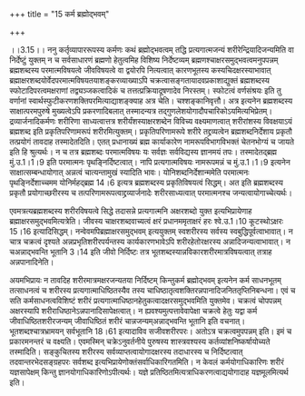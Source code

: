 +++
title = "15 कर्म ब्रह्मोद्भवम्"

+++
  
  
।।3.15।। ननु कर्तृव्यापाररूपस्य कर्मणः कथं ब्रह्मोद्भवत्वम् तद्धि
प्रत्यगात्मजन्यं शरीरेन्द्रियादिजन्यमिति वा निर्देष्टुं युक्तम् न च
सर्वसाधारणं ब्रह्मणो हेतुत्वमिह विशिष्य निर्देष्टव्यम्
ब्रह्मणश्चाक्षरसमुद्भवत्वमनुपपन्नम् ब्रह्मशब्दस्य परमात्मविषयत्वे
जीवविषयत्वे वा द्वयोरपि नित्यत्वात् कारणभूतस्य कस्यचिदक्षरस्याभावात्
ब्रह्माक्षरशब्दयोर्वेदपरमात्मविषयतयाशङ्करव्याख्याऽपि
चक्रत्वासङ्गतायादवप्रकाशाद्युक्तं ब्रह्मशब्दस्य स्फोटादिपरत्वमक्षराणां
तद्व्यञ्जकत्वादिकं च तत्तत्प्रक्रियादूषणादेव निरस्तम्। स्फोटत्वं
वर्णसंश्रयः इति तु वर्णानां स्वार्थस्फुटीकरणशक्तिपरमित्याद्याशङ्क्याह
अत्र चेति। चश्शङ्कानिवृत्तौ। अत्र इत्यनेन ब्रह्मशब्दस्य साक्षात्परमपुरुषे
मुख्यत्वेऽपि प्रकरणादिबलात् तस्मादन्यत्र
तद्गुणलेशयोगादौपचारिकोऽयमित्यभिप्रेतम्। द्रव्यार्जनादिकर्मणः शरीरिणा
साध्यत्वात्तत्र शरीर्यंशस्याक्षरशब्देन विविच्य वक्ष्यमाणत्वात्
शरीरांशस्य विवक्षयाऽयं ब्रह्मशब्द इति प्रकृतिपरिणामरूपं शरीरमित्युक्तम्।
प्रकृतिपरिणामरूपे शरीरे तद्द्रव्यत्वेन ब्रह्मशब्दनिर्देशाय प्रकृतौ
तत्प्रयोगं तावदाह तस्मादेतदिति। एतत् प्रधानाख्यं ब्रह्म कार्याकारेण
नामरूपविभागविभक्तं चेतनभोग्यं च जायते इति हि श्रुत्यर्थः। न च तत्र
ब्रह्मशब्दः परमात्मविषयः यः सर्वज्ञः सर्वविद्यस्य ज्ञानमयं तपः।
तस्मादेतद्ब्रह्म मुं.उ.1।1।9 इति परमात्मनः पृथङ्निर्दिष्टत्वात्। नापि
प्रत्यगात्मविषयः नामरूपमन्नं च मुं.उ.1।1।9 इत्यनेन
साक्षात्सम्बन्धायोगात् अन्नत्वं चात्यन्तामुखं स्यादिति भावः।
योनिशब्दनिर्देशान्ममेति परमात्मनः पृथङ्निर्देशाच्चमम योनिर्महद्ब्रह्म
14।6 इत्यत्र ब्रह्मशब्दस्य प्रकृतिविषयत्वं सिद्धम्। अत इति ब्रह्मशब्दस्य
प्रकृतौ प्रयोगाच्छरीरस्य च तत्परिणामरूपत्वाद्द्रव्यार्जनादेः
शरीरसाध्यत्वात् परमात्मनश्च जन्यत्वायोगाच्चेत्यर्थः।  
  
एवमत्रत्यब्रह्मशब्दस्य शरीरविषयत्वे सिद्धे तदासन्ने प्रत्यगात्मनि
अक्षरशब्दो युक्त इत्यभिप्रायेणाह ब्रह्माक्षरसमुद्भवमित्यत्रेति। जीवस्य
चाक्षरशब्दवाच्यत्वं क्षरं प्रधानममृताक्षरं हरः श्वे.उ.1।10 कूटस्थोऽक्षरः
15।16 इत्यादिसिद्धम्। नन्वेवमपिब्रह्माक्षरसमुद्भवम् इत्ययुक्तम्
स्वशरीरस्य सर्वस्य स्वबुद्धिपूर्वत्वाभावात्। न चात्र चक्रत्वं दृश्यते
अन्नप्रभृतिशरीरपर्यन्तस्य कार्यकारणभावेऽपि शरीरहेतोरक्षरस्य
अन्नादिजन्यत्वाभावात्। न चअन्नाद्भवन्ति भूतानि 3।14 इति जीवो निर्दिष्टः
तत्र भूतशब्दस्यान्नविकारशरीरमात्रविषयत्वात् तत्राह अन्नपानादिनेति।  
  
अयमभिप्रायः न तावदिह शरीरमात्रमक्षरजन्यतया निर्दिष्टम् किन्तुकर्म
ब्रह्मोद्भवम् इत्यनेन कर्म साधनभूतम् तत्साधनत्वं च शरीरस्य
प्रत्यगात्माधिष्ठितस्यैव तस्य
चाधिष्ठातृत्वशक्तिरन्नपानादिजनिततृप्तिनिबन्धना। एवं च सति
कर्मसाधनत्वविशिष्टं शरीरं प्रत्यगात्माधिष्ठानहेतुकत्वादक्षरसमुद्भवमिति
युक्तमेव। चक्रत्वं चोपपन्नम् अक्षरस्यापि
शरीराधिष्ठानेऽन्नपानादिसापेक्षत्वात्। न ह्यवश्यमुत्पत्तावेवापेक्षा
चक्रत्वे हेतुः यद्वा कर्म जीवाधिष्ठितशरीरजन्यम् जीवाधिष्ठितं शरीरं
चान्नजन्यम्अन्नाद्भवन्ति भूतानि इति वचनात्। भूतशब्दश्चात्रभ्रामयन्
सर्वभूतानि 18।61 इत्यादाविव सजीवशरीरपरः। अतोऽत्र चक्रत्वमुपपन्नम्
इति। इमं च प्रकारमनन्तरं च वक्ष्यति। एवमस्मिन् चक्रेऽनुवर्तनीये पुरुषस्य
शास्त्रवश्यस्य कर्तव्यांशनिष्कर्षायोच्यते तस्मादिति। सङ्कुचितस्य शरीरस्य
सर्वव्याप्तत्वायोगादक्षरस्य तदाधारस्य च निर्दिष्टत्वात्
तदवान्तरभेदसङ्ग्रहपरः सर्वशब्द इत्यभिप्रायेणोक्तंसर्वाधिकारिगतमिति। न
केवलं कर्मयोगाधिकारिणः शरीरं यज्ञसापेक्षम् किन्तु
ज्ञानयोगाधिकारिणोऽपीत्यर्थः। यज्ञे
प्रतिष्ठितमित्यत्राधिकरणत्वाद्ययोगादाह यज्ञमूलमित्यर्थ इति।
